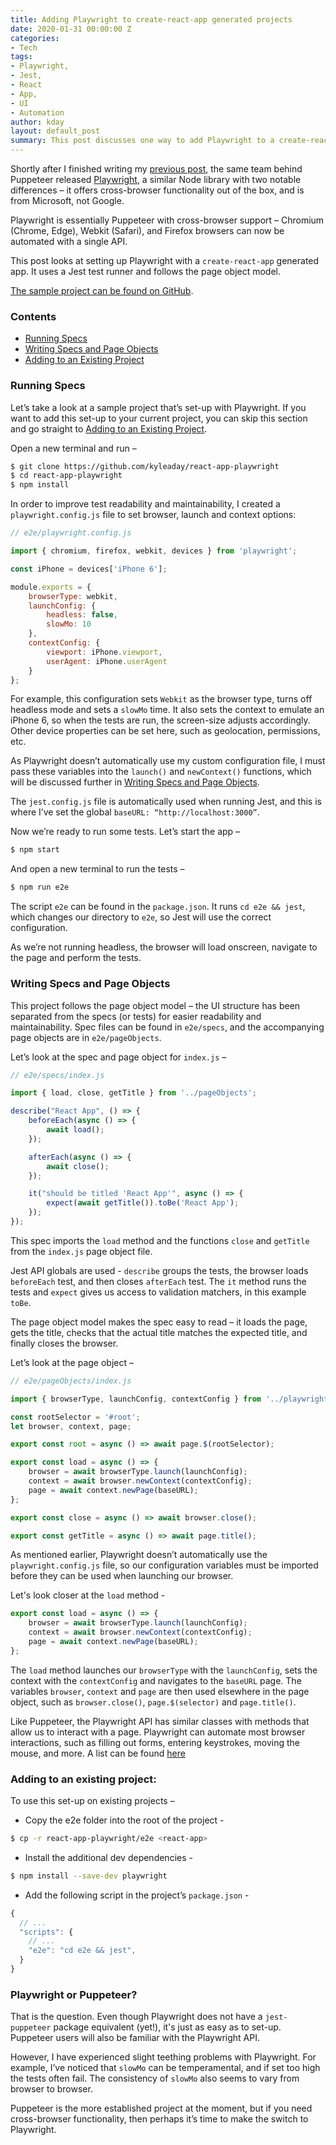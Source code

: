 ```yaml
---
title: Adding Playwright to create-react-app generated projects
date: 2020-01-31 00:00:00 Z
categories:
- Tech
tags:
- Playwright,
- Jest,
- React
- App,
- UI
- Automation
author: kday
layout: default_post
summary: This post discusses one way to add Playwright to a create-react-app generated app, and shows how easy it is to use for cross-browser UI automation.
---
```


Shortly after I finished writing my [previous post](https://blog.scottlogic.com/2020/01/22/react-app-puppeteer.html), the same team behind Puppeteer released [Playwright](https://github.com/microsoft/playwright), a similar Node library with two notable differences – it offers cross-browser functionality out of the box, and is from Microsoft, not Google.

Playwright is essentially Puppeteer with cross-browser support – Chromium (Chrome, Edge), Webkit (Safari), and Firefox browsers can now be automated with a single API.

This post looks at setting up Playwright with a `create-react-app` generated app. It uses a Jest test runner and follows the page object model.

[The sample project can be found on GitHub](https://github.com/KyleADay/react-app-playwright).

### Contents

* [Running Specs](#running-specs)
* [Writing Specs and Page Objects](#writing-specs-and-page-objects)
* [Adding to an Existing Project](#adding-to-an-existing-project)

### Running Specs

Let’s take a look at a sample project that’s set-up with Playwright. If you want to add this set-up to your current project, you can skip this section and go straight to [Adding to an Existing Project](#adding-to-an-existing-project).

Open a new terminal and run –

~~~bash
$ git clone https://github.com/kyleaday/react-app-playwright
$ cd react-app-playwright
$ npm install
~~~

In order to improve test readability and maintainability, I created a `playwright.config.js` file to set browser, launch and context options:

~~~js
// e2e/playwright.config.js

import { chromium, firefox, webkit, devices } from 'playwright';

const iPhone = devices['iPhone 6'];

module.exports = {
    browserType: webkit,
    launchConfig: {
        headless: false,
        slowMo: 10
    },
    contextConfig: {
        viewport: iPhone.viewport,
        userAgent: iPhone.userAgent
    }
};
~~~

For example, this configuration sets `Webkit` as the browser type, turns off headless mode and sets a `slowMo` time. It also sets the context to emulate an iPhone 6, so when the tests are run, the screen-size adjusts accordingly. Other device properties can be set here, such as geolocation, permissions, etc.

As Playwright doesn’t automatically use my custom configuration file, I must pass these variables into the `launch()` and `newContext()` functions, which will be discussed further in [Writing Specs and Page Objects](#writing-specs-and-page-objects).

The `jest.config.js` file is automatically used when running Jest, and this is where I’ve set the global `baseURL: “http://localhost:3000”`.

Now we’re ready to run some tests. Let’s start the app –

~~~bash
$ npm start
~~~

And open a new terminal to run the tests –

~~~bash
$ npm run e2e
~~~

The script `e2e` can be found in the `package.json`. It runs `cd e2e && jest`, which changes our directory to `e2e`, so Jest will use the correct configuration.

As we’re not running headless, the browser will load onscreen, navigate to the page and perform the tests.

### Writing Specs and Page Objects

This project follows the page object model – the UI structure has been separated from the specs (or tests) for easier readability and maintainability. Spec files can be found in `e2e/specs`, and the accompanying page objects are in `e2e/pageObjects`. 

Let’s look at the spec and page object for `index.js` –
 
~~~js
// e2e/specs/index.js

import { load, close, getTitle } from '../pageObjects';

describe("React App", () => {
    beforeEach(async () => {
        await load();
    });

    afterEach(async () => {
        await close();
    });

    it("should be titled 'React App'", async () => {
        expect(await getTitle()).toBe('React App');
    });
});
~~~

This spec imports the `load` method and the functions `close` and `getTitle` from the `index.js` page object file.

Jest API globals are used - `describe` groups the tests, the browser loads `beforeEach` test, and then closes `afterEach` test. The `it` method runs the tests and `expect` gives us access to validation matchers, in this example `toBe`.

The page object model makes the spec easy to read – it loads the page, gets the title, checks that the actual title matches the expected title, and finally closes the browser.

Let’s look at the page object –

~~~js
// e2e/pageObjects/index.js

import { browserType, launchConfig, contextConfig } from '../playwright.config'

const rootSelector = '#root';
let browser, context, page;

export const root = async () => await page.$(rootSelector);

export const load = async () => {
    browser = await browserType.launch(launchConfig);
    context = await browser.newContext(contextConfig);
    page = await context.newPage(baseURL);
};

export const close = async () => await browser.close();

export const getTitle = async () => await page.title();
~~~

As mentioned earlier, Playwright doesn’t automatically use the `playwright.config.js` file, so our configuration variables must be imported before they can be used when launching our browser.

Let's look closer at the `load` method -

~~~js
export const load = async () => {
    browser = await browserType.launch(launchConfig);
    context = await browser.newContext(contextConfig);
    page = await context.newPage(baseURL);
};
~~~

The `load` method launches our `browserType` with the `launchConfig`, sets the context with the `contextConfig` and navigates to the `baseURL` page. The variables `browser`, `context` and `page` are then used elsewhere in the page object, such as `browser.close()`, `page.$(selector)` and `page.title()`.

Like Puppeteer, the Playwright API has similar classes with methods that allow us to interact with a page. Playwright can automate most browser interactions, such as filling out forms, entering keystrokes, moving the mouse, and more. A list can be found [here](https://github.com/microsoft/playwright/blob/master/docs/api.md)

### Adding to an existing project:

To use this set-up on existing projects –

* Copy the e2e folder into the root of the project -

~~~bash
$ cp -r react-app-playwright/e2e <react-app>
~~~

* Install the additional dev dependencies -

~~~bash
$ npm install --save-dev playwright
~~~

* Add the following script in the project’s `package.json` -

~~~js
{
  // ...
  "scripts": {
    // ...
    "e2e": "cd e2e && jest",
  }
}
~~~

### Playwright or Puppeteer?

That is the question. Even though Playwright does not have a `jest-puppeteer` package equivalent (yet!), it's just as easy as to set-up. Puppeteer users will also be familiar with the Playwright API.

However, I have experienced slight teething problems with Playwright. For example, I’ve noticed that `slowMo` can be temperamental, and if set too high the tests often fail. The consistency of `slowMo` also seems to vary from browser to browser.

Puppeteer is the more established project at the moment, but if you need cross-browser functionality, then perhaps it’s time to make the switch to Playwright.